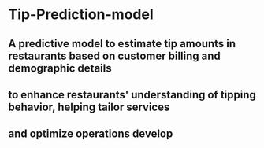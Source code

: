 # Tip-Prediction-model
## A predictive model to estimate tip amounts in restaurants based on customer billing and demographic details 
## to enhance restaurants' understanding of tipping behavior, helping tailor services 
## and optimize operations develop 
